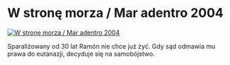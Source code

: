 W stronę morza / Mar adentro 2004 
=============
[![W stronę morza / Mar adentro 2004 ](http://vidos.pl/images/player.gif)](http://vidos.pl/w-strone-morza-mar-adentro-2004)

 Sparaliżowany od 30 lat Ramón nie chce już żyć. Gdy sąd odmawia mu prawa do eutanazji, decyduje się na samobójstwo.
